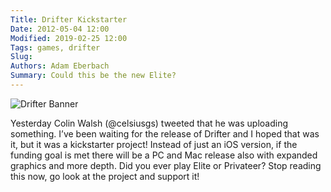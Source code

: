 ```yaml
---
Title: Drifter Kickstarter
Date: 2012-05-04 12:00
Modified: 2019-02-25 12:00
Tags: games, drifter
Slug: 
Authors: Adam Eberbach
Summary: Could this be the new Elite?
---
```


![Drifter Banner]({static}/images/drifter/driftercloseup.jpg)

Yesterday Colin Walsh (@celsiusgs) tweeted that he was uploading something. I’ve been waiting for the release of Drifter and I hoped that was it, but it was a kickstarter project! Instead of just an iOS version, if the funding goal is met there will be a PC and Mac release also with expanded graphics and more depth. Did you ever play Elite or Privateer?
Stop reading this now, go look at the project and support it!  
